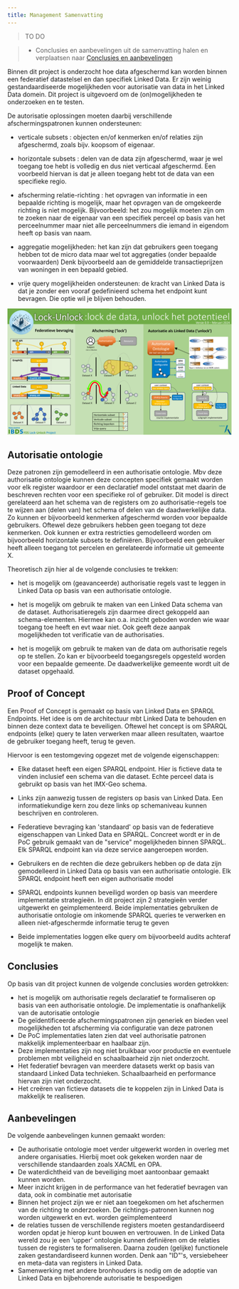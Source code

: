 ```yaml
---
title: Management Samenvatting
---
```

> TO DO

> - Conclusies en aanbevelingen uit de samenvatting halen en verplaatsen naar [Conclusies en aanbevelingen](./conclusies.md)


Binnen dit project is onderzocht hoe data afgeschermd kan worden binnen een federatief datastelsel en dan specifiek Linked Data. Er zijn weinig gestandaardiseerde mogelijkheden voor autorisatie van data in het Linked Data domein. Dit project is uitgevoerd om de (on)mogelijkheden te onderzoeken en te testen.

De autorisatie oplossingen moeten daarbij verschillende afschermingspatronen kunnen ondersteunen:

* verticale subsets            : objecten en/of kenmerken en/of relaties zijn afgeschermd, zoals bijv. koopsom of eigenaar.

* horizontale subsets          : delen van de data zijn afgeschermd, waar je wel toegang toe hebt is volledig en dus niet verticaal afgeschermd. Een voorbeeld hiervan is dat je alleen toegang hebt tot de data van een specifieke regio.

* afscherming relatie-richting : het opvragen van informatie in een bepaalde richting is mogelijk, maar het opvragen van de omgekeerde richting is niet mogelijk. Bijvoorbeeld: het zou mogelijk moeten zijn om te zoeken naar de eigenaar van een specifiek perceel op basis van het perceelnummer maar niet alle perceelnummers die iemand in eigendom heeft op basis van naam.

* aggregatie mogelijkheden: het kan zijn dat gebruikers geen toegang hebben tot de micro data maar wel tot aggregaties (onder bepaalde voorwaarden) Denk bijvoorbeeld aan de gemiddelde transactieprijzen van woningen in een bepaald gebied.

* vrije query mogelijkheiden ondersteunen: de kracht van Linked Data is dat je zonder een vooraf gedefinieerd schema het endpoint kunt bevragen. Die optie wil je blijven behouden.


![Infographic](images/infographic.png)

## Autorisatie ontologie
Deze patronen zijn gemodelleerd in een authorisatie ontologie. Mbv deze authorisatie ontologie kunnen  deze concepten specifiek gemaakt worden voor elk register waardoor er een declaratief model ontstaat met daarin de beschreven rechten voor een specifieke rol of gebruiker. Dit model is direct gerelateerd aan het schema van de registers om zo authorisatie-regels toe te wijzen aan (delen van) het schema of delen van de daadwerkelijke data. Zo kunnen er bijvoorbeeld kenmerken afgeschermd worden voor bepaalde gebruikers. Oftewel deze gebruikers hebben geen toegang tot deze kenmerken. Ook kunnen er extra restricties gemodelleerd worden om bijvoorbeeld horizontale subsets te definiëren. Bijvoorbeeld een gebruiker heeft alleen toegang tot percelen en gerelateerde informatie uit gemeente X. 

Theoretisch zijn hier al de volgende conclusies te trekken:

* het is mogelijk om (geavanceerde) authorisatie regels vast te leggen in Linked Data op basis van een authorisatie ontologie.

* het is mogelijk om gebruik te maken van een Linked Data schema van de dataset. Authorisatieregels zijn daarmee direct gekoppeld aan schema-elementen. Hiermee kan o.a. inzicht geboden worden wie waar toegang toe heeft en evt waar niet. Ook geeft deze aanpak mogelijkheden tot verificatie van de authorisaties.                      

* het is mogelijk om gebruik te maken van de data om authorisatie regels op te stellen. Zo kan er bijvoorbeeld toegangsregels opgesteld worden voor een bepaalde gemeente. De daadwerkelijke gemeente wordt uit de dataset opgehaald.

## Proof of Concept
Een Proof of Concept is gemaakt op basis van Linked Data en SPARQL Endpoints. Het idee is om de architectuur mbt Linked Data te behouden en binnen deze context data te beveiligen. Oftewel het concept is om SPARQL endpoints (elke) query te laten verwerken maar alleen resultaten, waartoe de gebruiker toegang heeft, terug te geven. 

Hiervoor is een testomgeving opgezet met de volgende eigenschappen:

* Elke dataset heeft een eigen SPARQL endpoint. Hier is fictieve data te vinden inclusief een schema van die dataset. Echte perceel data is gebruikt op basis van het IMX-Geo schema.

* Links zijn aanwezig tussen de registers op basis van Linked Data. Een informatiekundige kern zou deze links op schemaniveau kunnen beschrijven en controleren.

* Federatieve bevraging kan 'standaard' op basis van de federatieve eigenschappen van Linked Data en SPARQL. Concreet wordt er in de PoC gebruik gemaakt van de "service" mogelijkheden binnen SPARQL. Elk SPARQL endpoint kan via deze service aangeroepen worden.

* Gebruikers en de rechten die deze gebruikers hebben op de data zijn gemodelleerd in Linked Data op basis van een authorisatie ontologie. Elk SPARQL endpoint heeft een eigen authorisatie model

* SPARQL endpoints kunnen beveiligd worden op basis van meerdere implementatie strategieën. In dit project zijn 2 strategieën verder uitgewerkt en geimplementeerd. Beide implementaties gebruiken de authorisatie ontologie om inkomende SPARQL queries te verwerken en alleen niet-afgeschermde informatie terug te geven

* Beide implementaties loggen elke query om bijvoorbeeld audits achteraf mogelijk te maken.

## Conclusies
Op basis van dit project kunnen de volgende conclusies worden getrokken:

* het is mogelijk om authorisatie regels declaratief te formaliseren op basis van een authorisatie ontologie. De implementatie is onafhankelijk van de autorisatie ontologie
* De geïdentificeerde afschermingspatronen zijn generiek en bieden veel mogelijkheden tot afscherming via configuratie van deze patronen
* De PoC implementaties laten zien dat veel authorisatie patronen makkelijk implementeerbaar en haalbaar zijn. 
* Deze implementaties zijn nog niet bruikbaar voor productie en eventuele problemen mbt veiligheid en schaalbaarheid zijn niet onderzocht.
* Het federatief bevragen van meerdere datasets werkt op basis van standaard Linked Data technieken. Schaalbaarheid en performance hiervan zijn niet onderzocht.
* Het creëren van fictieve datasets die te koppelen zijn in Linked Data is makkelijk te realiseren. 

## Aanbevelingen
De volgende aanbevelingen kunnen gemaakt worden:

* De authorisatie ontologie moet verder uitgewerkt worden in overleg met andere organisaties. Hierbij moet ook gekeken worden naar de verschillende standaarden zoals XACML en OPA.
* De waterdichtheid van de beveiliging moet aantoonbaar gemaakt kunnen worden.
* Meer inzicht krijgen in de performance van het federatief bevragen van data, ook in combinatie met  autorisatie
* Binnen het project zijn we er niet aan toegekomen om het afschermen van de richting te onderzoeken. De richtings-patronen kunnen nog worden uitgewerkt en evt. worden geïmplementeerd
* de relaties tussen de verschillende registers moeten gestandardiseerd worden opdat je hierop kunt bouwen en vertrouwen. In de Linked Data wereld zou je een 'upper' ontologie kunnen definiëren om de relaties tussen de registers te formaliseren. Daarna zouden (gelijke) functionele zaken gestandardiseerd kunnen worden. Denk aan "ID"'s, versiebeheer en meta-data van registers in Linked Data.
* Samenwerking met andere bronhouders is nodig om de adoptie van Linked Data en bijbehorende autorisatie te bespoedigen
